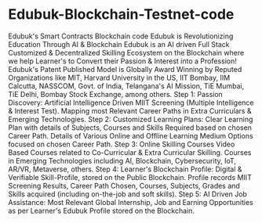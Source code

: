 # Edubuk-Blockchain-Testnet-code
Edubuk's Smart Contracts Blockchain code Edubuk is Revolutionizing Education Through AI & Blockchain Edubuk is an AI driven Full Stack Customized & Decentralized Skilling Ecosystem on the Blockchain where we help Learner's to Convert their Passion & Interest into a Profession! Edubuk's Patent Published Model is Globally Award Winning by Reputed Organizations like MIT, Harvard University in the US, IIT Bombay, IIM Calcutta, NASSCOM, Govt. of India, Telangana's AI Mission, TiE Mumbai, TiE Delhi, Bombay Stock Exchange, among others. Step 1: Passion Discovery: Artificial Intelligence Driven MIIT Screening (Multiple Intelligence & Interest Test). Mapping most Relevant Career Paths in Extra Curriculars & Emerging Technologies. Step 2: Customized Learning Plans: Clear Learning Plan with details of Subjects, Courses and Skills Required based on chosen Career Path. Details of Various Online and Offline Learning Medium Options focused on chosen Career Path. Step 3: Online Skilling Courses Video Based Courses related to Co-Curricular & Extra Curricular Skilling. Courses in Emerging Technologies including AI, Blockchain, Cybersecurity, IoT, AR/VR, Metaverse, others. Step 4: Learner's Blockchain Profile: Digital & Verifiable Skill-Profile, stored on the Public Blockchain. Profile records MIIT Screening Results, Career Path Chosen, Courses, Subjects, Grades and Skills acquired (including on-the-job and soft skills). Step 5: AI Driven Job Assistance: Most Relevant Global Internship, Job and Earning Opportunities as per Learner's Edubuk Profile stored on the Blockchain.
